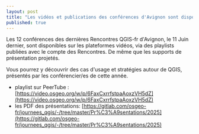 ```yaml
---
layout: post
title: "Les vidéos et publications des conférences d'Avignon sont disponibles!"
published: true
---
```


Les 12 conférences des dernières Rencontres QGIS-fr d'Avignon, le 11 Juin dernier, sont disponibles sur les plateformes vidéos, via des playlists publiées avec le compte des Rencontres. De même que les supports de présentation projetés.

Vous pourrez y découvrir des cas d'usage et stratégies autour de QGIS, présentés par les conférencier/es de cette année.

- playlist sur PeerTube : [https://video.osgeo.org/w/p/6FaxCxrrfstpaAoxzVH5dZ](https://video.osgeo.org/w/p/6FaxCxrrfstpaAoxzVH5dZ)
- les PDF des présentations: [https://gitlab.com/osgeo-fr/journees_qgis/-/tree/master/Pr%C3%A9sentations/2025](https://gitlab.com/osgeo-fr/journees_qgis/-/tree/master/Pr%C3%A9sentations/2025)
